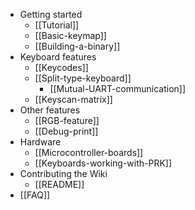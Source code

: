 * Getting started
  * [[Tutorial]]
  * [[Basic-keymap]]
  * [[Building-a-binary]]
* Keyboard features
  * [[Keycodes]]
  * [[Split-type-keyboard]]
    * [[Mutual-UART-communication]]
  * [[Keyscan-matrix]]
* Other features
  * [[RGB-feature]]
  * [[Debug-print]]
* Hardware
  * [[Microcontroller-boards]]
  * [[Keyboards-working-with-PRK]]
* Contributing the Wiki
  * [[README]]
* [[FAQ]]
